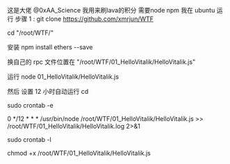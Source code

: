 这是大佬  @0xAA_Science 
我用来刷lava的积分 
需要node  npm  我在 ubuntu 运行
步骤 1 : git clone https://github.com/xmrjun/WTF

cd  "/root/WTF/"

安装 npm install ethers --save 

换自己的 rpc 文件位置在 "/root/WTF/01_HelloVitalik/HelloVitalik.js"

运行 node 01_HelloVitalik/HelloVitalik.js  

然后 设置 12 小时自动运行 
cd

sudo crontab -e

0 */12 * * * /usr/bin/node /root/WTF/01_HelloVitalik/HelloVitalik.js >> /root/WTF/01_HelloVitalik/HelloVitalik.log 2>&1

sudo crontab -l

chmod +x /root/WTF/01_HelloVitalik/HelloVitalik.js

